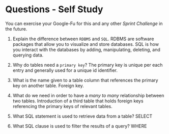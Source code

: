 # Questions - Self Study

You can exercise your Google-Fu for this and any other _Sprint Challenge_ in the future.

1.  Explain the difference between `RDBMS` and `SQL`.
RDBMS are software packages that allow you to visualize and store databases. SQL is how you interact with the databases by adding, manipulating, deleting, and querying data.

2.  Why do tables need a `primary key`?
The primary key is unique per each entry and generally used for a unique id identifier. 

3.  What is the name given to a table column that references the primary key on another table.
Foreign key.

4.  What do we need in order to have a _many to many_ relationship between two tables.
Introduction of a third table that holds foreign keys referencing the primary keys of relevant tables.

5.  What SQL statement is used to retrieve data from a table?
SELECT

6.  What SQL clause is used to filter the results of a query?
WHERE